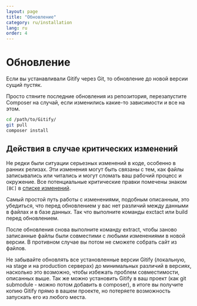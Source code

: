 ```yaml
---
layout: page
title: "Обновление"
category: ru/installation
lang: ru
order: 4
---
```


# Обновление

Если вы устанавливали Gitify через Git, то обновление до новой версии сущий пустяк.

Просто стяните последние обновления из репозитория, перезапустите Composer на случай, если изменились какие-то зависимости и все на этом. 

```bash
cd /path/to/Gitify/
git pull
composer install
```

## Действия в случае критических изменений

Не редки были ситуации серьезных изменений в коде, особенно в ранних релизах. Эти изменения могут быть связаны с тем, как файлы записывались или читались и могут сломать ваш рабочий процесс и окружение. Все потенциальные критические правки помечены знаком `[BC]` в [списке изменений](https://github.com/modmore/Gitify/blob/master/CHANGELOG.md).

Самый простой путь работы с изменениями, подобным описанным, это убедиться, что перед обновлением у вас нет различий между данными в файлах и в базе данных. Так что выполните команды exctact или build перед обновлением.

После обновления снова выполните команду extract, чтобы заново записанные файлы были совместими с любыми изменениями в новой версии. В противном случае вы потом не сможете собрать сайт из файлов.

Не забывайте обновлять все установленные версии Gitify (локальную, на stage и на production серверах) до минимальных различий в версиях, насколько это возможно, чтобы избежать проблем совместимости, описанных выше. Так же можно установить Gitify в ваш проект (как git submodule - можно потом добавить в composer), в итоге вы получите копию Gitify прямо в вашем проекте, но потеряете возможность запускать его из любого места.
